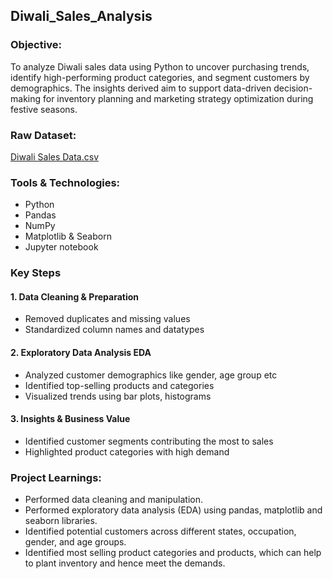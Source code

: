 ## Diwali_Sales_Analysis
### Objective:
To analyze Diwali sales data using Python to uncover purchasing trends, identify high-performing product categories, and segment customers by demographics. The insights derived aim to support data-driven decision-making for inventory planning and marketing strategy optimization during festive seasons. 

### Raw Dataset: 
[Diwali Sales Data.csv](https://github.com/VishalPolepaka/Diwali_Sales_Analysis/blob/9706dfa7be8101a0eeb67d38cfa2232d39d70680/Diwali%20Sales%20Data.csv)

### Tools & Technologies: 
* Python
* Pandas
* NumPy
* Matplotlib & Seaborn
* Jupyter notebook

### Key Steps
#### 1. Data Cleaning & Preparation
* Removed duplicates and missing values
* Standardized column names and datatypes
#### 2. Exploratory Data Analysis EDA
* Analyzed customer demographics like gender, age group etc
* Identified top-selling products and categories
* Visualized trends using bar plots, histograms
#### 3. Insights & Business Value
* Identified customer segments contributing the most to sales
* Highlighted product categories with high demand

### Project Learnings:
* Performed data cleaning and manipulation.
* Performed exploratory data analysis (EDA) using pandas, matplotlib and seaborn libraries.
* Identified potential customers across different states, occupation, gender, and age groups.
* Identified most selling product categories and products, which can help to plant inventory and hence meet the demands.
